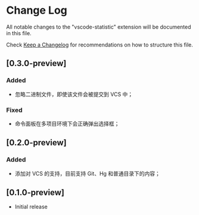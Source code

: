 # Change Log

All notable changes to the "vscode-statistic" extension will be documented in this file.

Check [Keep a Changelog](http://keepachangelog.com/) for recommendations on how to structure this file.

## [0.3.0-preview]

### Added
- 忽略二进制文件，即使该文件会被提交到 VCS 中；

### Fixed
- 命令面板在多项目环境下会正确弹出选择框；

## [0.2.0-preview]

### Added
- 添加对 VCS 的支持，目前支持 Git、Hg 和普通目录下的内容；

## [0.1.0-preview]

- Initial release
